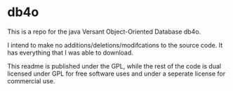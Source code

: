 # db4o

This is a repo for the java Versant Object-Oriented Database db4o.

I intend to make no additions/deletions/modifcations to the source code. It has everything that I was able to download.

This readme is published under the GPL, while the rest of the code is dual licensed under GPL for free software uses and under a seperate license for commercial use.
